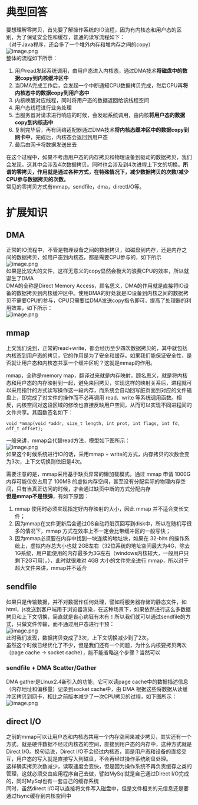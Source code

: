 # 典型回答
要想理解零拷贝，首先要了解操作系统的IO流程，因为有内核态和用户态的区别，为了保证安全性和缓存，普通的读写流程如下：<br />（对于Java程序，还会多了一个堆外内存和堆内存之间的copy）<br />![image.png](https://cdn.nlark.com/yuque/0/2023/png/719664/1675513451422-d76e4b33-486e-4d86-9720-330f205e6338.png#averageHue=%23f6f5f5&clientId=u78ec3b75-1bf4-4&from=paste&height=453&id=u9ef9432e&originHeight=906&originWidth=1262&originalType=binary&ratio=1&rotation=0&showTitle=false&size=201604&status=done&style=none&taskId=u886644fc-179b-4dc1-951e-c15c6547182&title=&width=631)<br />整体的流程如下所示：

1. 用户read发起系统调用，由用户态进入内核态，通过DMA技术**将磁盘中的数据copy到内核缓冲区中**
2. 当DMA完成工作后，会发起一个中断通知CPU数据拷贝完成，然后CPU再**将内核态中的数据copy到用户态中**
3. 内核唤醒对应线程，同时将用户态的数据返回给该线程空间
4. 用户态线程进行业务处理
5. 当服务器对请求进行响应的时候，会发起系统调用，由内核**将用户态的数据copy到内核态中**
6. 复制完毕后，再有网络适配器通过DMA技术**将内核态缓冲区中的数据copy到网卡中**，完成后，内核态会返回到用户态
7. 最后由网卡将数据发送出去

在这个过程中，如果不考虑用户态的内存拷贝和物理设备到驱动的数据拷贝，我们会发现，这其中会涉及4次数据拷贝。同时也会涉及到4次进程上下文的切换。**所谓的零拷贝，作用就是通过各种方式，在特殊情况下，减少数据拷贝的次数/减少CPU参与数据拷贝的次数。**<br />常见的零拷贝方式有mmap，sendfile，dma，directI/O等。
# 扩展知识
## DMA
正常的IO流程中，不管是物理设备之间的数据拷贝，如磁盘到内存，还是内存之间的数据拷贝，如用户态到内核态，都是需要CPU参与的，如下所示<br />![image.png](https://cdn.nlark.com/yuque/0/2023/png/719664/1675514101817-0f1dc1ff-aa39-4057-8fb2-d53d10309646.png#averageHue=%23f5f5f5&clientId=u78ec3b75-1bf4-4&from=paste&height=283&id=uaefe7c69&originHeight=566&originWidth=684&originalType=binary&ratio=1&rotation=0&showTitle=false&size=72899&status=done&style=none&taskId=u53f44c8d-dcec-4d47-b501-6297dc2ac1c&title=&width=342)<br />如果是比较大的文件，这样无意义的copy显然会极大的浪费CPU的效率，所以就诞生了DMA<br />DMA的全称是Direct  Memory Access，顾名思义，DMA的作用就是直接将IO设备的数据拷贝到内核缓冲区中。使用DMA的好处就是IO设备到内核之间的数据拷贝不需要CPU的参与，CPU只需要给DMA发送copy指令即可，提高了处理器的利用效率，如下所示：<br />![image.png](https://cdn.nlark.com/yuque/0/2023/png/719664/1675514204952-48791660-5d6a-424c-99bb-ccf041423d7d.png#averageHue=%23f3f3f3&clientId=u78ec3b75-1bf4-4&from=paste&height=272&id=u082fc272&originHeight=544&originWidth=638&originalType=binary&ratio=1&rotation=0&showTitle=false&size=65631&status=done&style=none&taskId=u6e95cd2b-7fab-4338-b13b-e8c87b3b091&title=&width=319)
## mmap
上文我们说到，正常的read+write，都会经历至少四次数据拷贝的，其中就包括内核态到用户态的拷贝，它的作用是为了安全和缓存。如果我们能保证安全性，是否就让用户态和内核态共享一个缓冲区呢？这就是mmap的作用。

mmap，全称是memory map，翻译过来就是内存映射，顾名思义，就是将内核态和用户态的内存映射到一起，避免来回拷贝，实现这样的映射关系后，进程就可以采用指针的方式读写操作这一段内存，而系统会自动回写脏页面到对应的文件磁盘上，即完成了对文件的操作而不必再调用 read、write 等系统调用函数。相反，内核空间对这段区域的修改也直接反映用户空间，从而可以实现不同进程间的文件共享。其函数签名如下：
```basic
void *mmap(void *addr, size_t length, int prot, int flags, int fd, off_t offset);
```
一般来讲，mmap会代替read方法，模型如下图所示：<br />![image.png](https://cdn.nlark.com/yuque/0/2023/png/719664/1675516415369-306c6a6d-da79-48ce-a15e-7618c0882b2e.png#averageHue=%23f4f4f4&clientId=u78ec3b75-1bf4-4&from=paste&height=449&id=ub0597ea3&originHeight=898&originWidth=1218&originalType=binary&ratio=1&rotation=0&showTitle=false&size=187321&status=done&style=none&taskId=uf3f3b1f0-1c47-42a2-95bb-95251a82988&title=&width=609)<br />如果这个时候系统进行IO的话，采用mmap + write的方式，内存拷贝的次数会变为3次，上下文切换则依旧是4次。

需要注意的是，mmap采用基于缺页异常的懒加载模式。通过 mmap 申请 1000G 内存可能仅仅占用了 100MB 的虚拟内存空间，甚至没有分配实际的物理内存空间，只有当真正访问的时候，才会通过缺页中断的方式分配内存<br />**但是mmap不是银弹**，有如下原因：

1. mmap 使用时必须实现指定好内存映射的大小，因此 mmap 并不适合变长文件；
2. 因为mmap在文件更新后会通过OS自动将脏页回写到disk中，所以在随机写很多的情况下，mmap 方式在效率上不一定会比带缓冲区的一般写快；
3. 因为mmap必须要在内存中找到一块连续的地址块，如果在 32-bits 的操作系统上，虚拟内存总大小也就 2GB左右（32位系统的地址空间最大为4G，除去1G系统，用户能使用的内存最多为3G左右（windows内核较大，一般用户只剩下2G可用）。），此时就很难对 4GB 大小的文件完全进行 mmap，所以对于超大文件来讲，mmap并不适合
## sendfile
如果只是传输数据，并不对数据作任何处理，譬如将服务器存储的静态文件，如html，js发送到客户端用于浏览器渲染，在这种场景下，如果依然进行这么多数据拷贝和上下文切换，简直就是丧心病狂有木有！所以我们就可以通过sendfile的方式，只做文件传输，而不通过用户态进行干预：<br />![image.png](https://cdn.nlark.com/yuque/0/2023/png/719664/1675517973893-8ec1067b-0635-4803-8922-83251e13f301.png#averageHue=%23f5f4f4&clientId=u78ec3b75-1bf4-4&from=paste&height=351&id=u35d530cb&originHeight=702&originWidth=1190&originalType=binary&ratio=1&rotation=0&showTitle=false&size=148800&status=done&style=none&taskId=ubfedff29-906a-4d0c-aa40-2dc960d44b8&title=&width=595)<br />此时我们发现，数据拷贝变成了3次，上下文切换减少到了2次。<br />虽然这个时候已经优化了不少，但是我们还有一个问题，为什么内核要拷贝两次（page cache -> socket cache），能不能省略这个步骤？当然可以
### sendfile + DMA Scatter/Gather
DMA gather是LInux2.4新引入的功能，它可以读page cache中的数据描述信息（内存地址和偏移量）记录到socket cache中，由 DMA 根据这些将数据从读缓冲区拷贝到网卡，相比之前版本减少了一次CPU拷贝的过程，如下图所示：<br />![image.png](https://cdn.nlark.com/yuque/0/2023/png/719664/1675518151888-2588819c-5e8f-4e90-a359-fb7461cbf036.png#averageHue=%23f5f4f4&clientId=u78ec3b75-1bf4-4&from=paste&height=354&id=u355fec39&originHeight=708&originWidth=1170&originalType=binary&ratio=1&rotation=0&showTitle=false&size=147245&status=done&style=none&taskId=u275c843f-3ead-492e-91e9-ebef9c29c46&title=&width=585)
## direct I/O
之前的mmap可以让用户态和内核态共用一个内存空间来减少拷贝，其实还有一个方式，就是硬件数据不经过内核态的空间，直接到用户态的内存中，这种方式就是Direct I/O。换句话说，Direct I/O不会经过内核态，而是用户态和设备的直接交互，用户态的写入就是直接写入到磁盘，不会再经过操作系统刷盘处理。<br />这样确实拷贝次数减少，读取速度会变快，但是因为操作系统不再负责缓存之类的管理，这就必须交由应用程序自己去做，譬如MySql就是自己通过Direct I/O完成的，同时MySql也有一套自己的缓存系统<br />同时，虽然direct I/O可以直接将文件写入磁盘中，但是文件相关的元信息还是要通过fsync缓存到内核空间中

